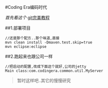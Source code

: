 #Coding Era编码时代

*首先看这个*
[git完美教程](http://www.liaoxuefeng.com/wiki/0013739516305929606dd18361248578c67b8067c8c017b000/)

##1.部署项目
```
//还是那个配方..那个味道,直接
mvn clean install -Dmaven.test.skip=true
mvn eclipse:eclipse
```

##2.跑起来也跟公司一样
```
//把启动的配置,改成下面这个就好,公司的jetty
Main class:com.codingera.common.util.MyServer
```

>暂时这样吧..其它的慢慢研究
